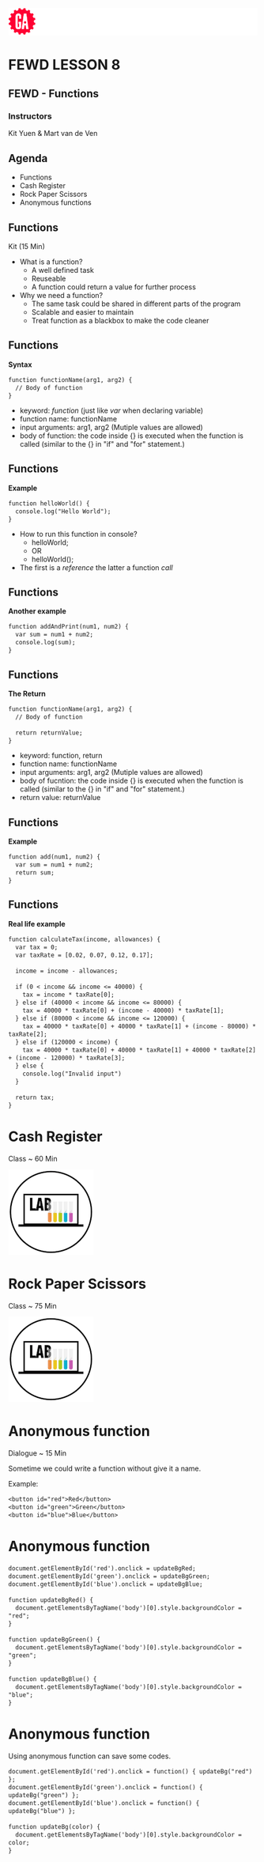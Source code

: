 ![General Assembly](../assets/images/ga.png)
# FEWD LESSON 8

## FEWD - Functions

### Instructors
Kit Yuen & Mart van de Ven



## Agenda
<aside class="notes"></aside>

* Functions
* Cash Register
* Rock Paper Scissors
* Anonymous functions



## Functions
<aside class="notes">Kit (15 Min)</aside>

* What is a function?
  * A well defined task
  * Reuseable
  * A function could return a value for further process
* Why we need a function?
  * The same task could be shared in different parts of the program
  * Scalable and easier to maintain
  * Treat function as a blackbox to make the code cleaner



## Functions
<aside class="notes"></aside>

**Syntax**

```
function functionName(arg1, arg2) {
  // Body of function
}

```

* keyword: _function_ (just like _var_ when declaring variable)
* function name: functionName
* input arguments: arg1, arg2 (Mutiple values are allowed)
* body of function: the code inside {} is executed when the function is called (similar to the {} in "if" and "for" statement.)



## Functions
<aside class="notes"></aside>

**Example**

```
function helloWorld() {
  console.log("Hello World");
}
```

* How to run this function in console?
  * helloWorld; 
  * OR
  * helloWorld();
* The first is a _reference_ the latter a function _call_



## Functions
<aside class="notes"></aside>

**Another example**

```
function addAndPrint(num1, num2) {
  var sum = num1 + num2;
  console.log(sum);
}
```



## Functions
<aside class="notes"></aside>

**The Return**

```
function functionName(arg1, arg2) {
  // Body of function

  return returnValue;
}

```

* keyword: function, return
* function name: functionName
* input arguments: arg1, arg2 (Mutiple values are allowed)
* body of fucntion: the code inside {} is executed when the function is called (similar to the {} in "if" and "for" statement.)
* return value: returnValue



## Functions
<aside class="notes"></aside>

**Example**

```
function add(num1, num2) {
  var sum = num1 + num2;
  return sum;
}
```



## Functions
<aside class="notes"></aside>

**Real life example**

```
function calculateTax(income, allowances) {
  var tax = 0;
  var taxRate = [0.02, 0.07, 0.12, 0.17];

  income = income - allowances;

  if (0 < income && income <= 40000) {
    tax = income * taxRate[0];
  } else if (40000 < income && income <= 80000) {
    tax = 40000 * taxRate[0] + (income - 40000) * taxRate[1];
  } else if (80000 < income && income <= 120000) {
    tax = 40000 * taxRate[0] + 40000 * taxRate[1] + (income - 80000) * taxRate[2];
  } else if (120000 < income) {
    tax = 40000 * taxRate[0] + 40000 * taxRate[1] + 40000 * taxRate[2] + (income - 120000) * taxRate[3];
  } else {
    console.log("Invalid input")
  }

  return tax;
}

```



# Cash Register
<aside class="notes">Class ~ 60 Min</aside>

![GeneralAssemb.ly](../assets/images/icons/exercise_icon_md.png)



# Rock Paper Scissors
<aside class="notes">Class ~ 75 Min</aside>

![GeneralAssemb.ly](../assets/images/icons/exercise_icon_md.png)



# Anonymous function
<aside class="notes">Dialogue ~ 15 Min</aside>

Sometime we could write a function without give it a name.

Example:

```
<button id="red">Red</button>
<button id="green">Green</button>
<button id="blue">Blue</button>
```



# Anonymous function
<aside class="notes"></aside>

```
document.getElementById('red').onclick = updateBgRed;
document.getElementById('green').onclick = updateBgGreen;
document.getElementById('blue').onclick = updateBgBlue;

function updateBgRed() {
  document.getElementsByTagName('body')[0].style.backgroundColor = "red";
}

function updateBgGreen() {
  document.getElementsByTagName('body')[0].style.backgroundColor = "green";
}

function updateBgBlue() {
  document.getElementsByTagName('body')[0].style.backgroundColor = "blue";
}
```



# Anonymous function
<aside class="notes"></aside>

Using anonymous function can save some codes.

```
document.getElementById('red').onclick = function() { updateBg("red") };
document.getElementById('green').onclick = function() { updateBg("green") };
document.getElementById('blue').onclick = function() { updateBg("blue") };

function updateBg(color) {
  document.getElementsByTagName('body')[0].style.backgroundColor = color;
}
```